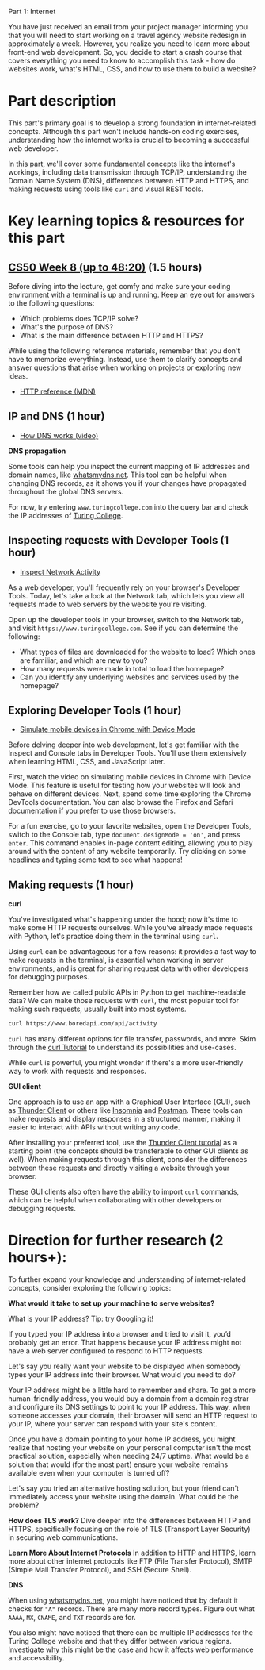 Part 1: Internet

You have just received an email from your project manager informing you that you will need to start working on a travel agency website redesign in approximately a week. However, you realize you need to learn more about front-end web development. So, you decide to start a crash course that covers everything you need to know to accomplish this task - how do websites work, what's HTML, CSS, and how to use them to build a website?

# Part description

This part's primary goal is to develop a strong foundation in internet-related concepts. Although this part won't include hands-on coding exercises, understanding how the internet works is crucial to becoming a successful web developer.

In this part, we'll cover some fundamental concepts like the internet's workings, including data transmission through TCP/IP, understanding the Domain Name System (DNS), differences between HTTP and HTTPS, and making requests using tools like `curl` and visual REST tools.

# Key learning topics & resources for this part

## [CS50 Week 8 (up to 48:20)](https://cs50.harvard.edu/x/2023/weeks/8/) (1.5 hours)

Before diving into the lecture, get comfy and make sure your coding environment with a terminal is up and running. Keep an eye out for answers to the following questions:

- Which problems does TCP/IP solve?
- What's the purpose of DNS?
- What is the main difference between HTTP and HTTPS?

While using the following reference materials, remember that you don't have to memorize everything. Instead, use them to clarify concepts and answer questions that arise when working on projects or exploring new ideas.

- [HTTP reference (MDN)](https://developer.mozilla.org/en-US/docs/Web/HTTP)

## IP and DNS (1 hour)

- [How DNS works (video)](https://www.youtube.com/watch?v=uOfonONtIuk)

**DNS propagation**

Some tools can help you inspect the current mapping of IP addresses and domain names, like [whatsmydns.net](https://www.whatsmydns.net/). This tool can be helpful when changing DNS records, as it shows you if your changes have propagated throughout the global DNS servers.

For now, try entering `www.turingcollege.com` into the query bar and check the IP addresses of [Turing College](https://www.turingcollege.com/).

## Inspecting requests with Developer Tools (1 hour)

- [Inspect Network Activity](https://www.youtube.com/watch?v=e1gAyQuIFQo)

As a web developer, you'll frequently rely on your browser's Developer Tools. Today, let's take a look at the Network tab, which lets you view all requests made to web servers by the website you're visiting.

Open up the developer tools in your browser, switch to the Network tab, and visit `https://www.turingcollege.com`. See if you can determine the following:

- What types of files are downloaded for the website to load? Which ones are familiar, and which are new to you?
- How many requests were made in total to load the homepage?
- Can you identify any underlying websites and services used by the homepage?

## Exploring Developer Tools (1 hour)

- [Simulate mobile devices in Chrome with Device Mode](https://www.youtube.com/watch?v=f7kokNyRe7U)

Before delving deeper into web development, let's get familiar with the Inspect and Console tabs in Developer Tools. You'll use them extensively when learning HTML, CSS, and JavaScript later.

First, watch the video on simulating mobile devices in Chrome with Device Mode. This feature is useful for testing how your websites will look and behave on different devices. Next, spend some time exploring the Chrome DevTools documentation. You can also browse the Firefox and Safari documentation if you prefer to use those browsers.

For a fun exercise, go to your favorite websites, open the Developer Tools, switch to the Console tab, type `document.designMode = 'on'`, and press `enter`. This command enables in-page content editing, allowing you to play around with the content of any website temporarily. Try clicking on some headlines and typing some text to see what happens!

## Making requests (1 hour)

**curl**

You've investigated what's happening under the hood; now it's time to make some HTTP requests ourselves. While you've already made requests with Python, let's practice doing them in the terminal using `curl`.

Using `curl` can be advantageous for a few reasons: it provides a fast way to make requests in the terminal, is essential when working in server environments, and is great for sharing request data with other developers for debugging purposes.

Remember how we called public APIs in Python to get machine-readable data? We can make those requests with `curl`, the most popular tool for making such requests, usually built into most systems.

```sh
curl https://www.boredapi.com/api/activity
```

`curl` has many different options for file transfer, passwords, and more. Skim through the [curl Tutorial](https://github.com/curl/curl/blob/master/docs/MANUAL.md) to understand its possibilities and use-cases.

While `curl` is powerful, you might wonder if there's a more user-friendly way to work with requests and responses.

**GUI client**

One approach is to use an app with a Graphical User Interface (GUI), such as [Thunder Client](https://www.thunderclient.com/) or others like [Insomnia](https://insomnia.rest/) and [Postman](https://www.postman.com/). These tools can make requests and display responses in a structured manner, making it easier to interact with APIs without writing any code.

After installing your preferred tool, use the [Thunder Client tutorial](https://www.youtube.com/watch?v=c3sqFK7zBKE) as a starting point (the concepts should be transferable to other GUI clients as well). When making requests through this client, consider the differences between these requests and directly visiting a website through your browser.

These GUI clients also often have the ability to import `curl` commands, which can be helpful when collaborating with other developers or debugging requests.

# Direction for further research (2 hours+):

To further expand your knowledge and understanding of internet-related concepts, consider exploring the following topics:

**What would it take to set up your machine to serve websites?**

What is your IP address? Tip: try Googling it!

If you typed your IP address into a browser and tried to visit it, you’d probably get an error. That happens because your IP address might not have a web server configured to respond to HTTP requests.

Let's say you really want your website to be displayed when somebody types your IP address into their browser. What would you need to do?

Your IP address might be a little hard to remember and share. To get a more human-friendly address, you would buy a domain from a domain registrar and configure its DNS settings to point to your IP address. This way, when someone accesses your domain, their browser will send an HTTP request to your IP, where your server can respond with your site's content.

Once you have a domain pointing to your home IP address, you might realize that hosting your website on your personal computer isn't the most practical solution, especially when needing 24/7 uptime. What would be a solution that would (for the most part) ensure your website remains available even when your computer is turned off?

Let's say you tried an alternative hosting solution, but your friend can't immediately access your website using the domain. What could be the problem?

**How does TLS work?**
Dive deeper into the differences between HTTP and HTTPS, specifically focusing on the role of TLS (Transport Layer Security) in securing web communications.

**Learn More About Internet Protocols**
In addition to HTTP and HTTPS, learn more about other internet protocols like FTP (File Transfer Protocol), SMTP (Simple Mail Transfer Protocol), and SSH (Secure Shell).

**DNS**

When using [whatsmydns.net](https://www.whatsmydns.net/), you might have noticed that by default it checks for `"A"` records. There are many more record types. Figure out what `AAAA`, `MX`, `CNAME`, and `TXT` records are for.

You also might have noticed that there can be multiple IP addresses for the Turing College website and that they differ between various regions. Investigate why this might be the case and how it affects web performance and accessibility.
